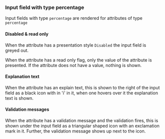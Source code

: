 ### Input field with type percentage

Input fields with type `percentage` are rendered for attributes of type `percentage`

#### Disabled & read only

When the attribute has a presentation style `Disabled` the input field is greyed out.

When the attribute has a read only flag, only the value of the attribute is presented. If the attribute does not have a value, nothing is shown.

#### Explanation text

When the attribute has an explain text, this is shown to the right of the input field as a black icon with in 'i' in it, when one hovers over it the explanation text is shown.

#### Validation messages

When the attribute has a validation message and the validation fires, this is shown under the input field as a triangular shaped icon with an exclamation mark in it. Further, the validation message shows up next to the icon.
